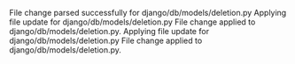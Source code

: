 File change parsed successfully for django/db/models/deletion.py
Applying file update for django/db/models/deletion.py
File change applied to django/db/models/deletion.py.
Applying file update for django/db/models/deletion.py
File change applied to django/db/models/deletion.py.
